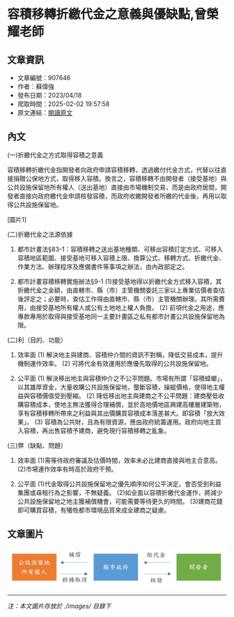 # 容積移轉折繳代金之意義與優缺點,曾榮耀老師

## 文章資訊
- 文章編號：907646
- 作者：蘇偉強
- 發布日期：2023/04/18
- 爬取時間：2025-02-02 19:57:58
- 原文連結：[閱讀原文](https://real-estate.get.com.tw/Columns/detail.aspx?no=907646)

## 內文
(一)折繳代金之方式取得容積之意義

容積移轉折繳代金指開發者向政府申請容積移轉，透過繳付代金方式，代替以往直接捐贈公保地方式，取得移入容積。換言之，容積移轉不由開發者（接受基地）與公共設施保留地所有權人（送出基地）直接由市場機制交易，而是由政府居間，開發者直接向政府繳代金申請核發容積，而政府收繳開發者所繳的代金後，再用以取得公共設施保留地。

[圖片1]

(二)折繳代金之法源依據

1. 都市計畫法§83-1：容積移轉之送出基地種類、可移出容積訂定方式、可移入容積地區範圍、接受基地可移入容積上限、換算公式、移轉方式、折繳代金、作業方法、辦理程序及應備書件等事項之辦法，由內政部定之。

2. 都市計畫容積移轉實施辦法§9-1 (1)接受基地得以折繳代金方式移入容積，其折繳代金之金額，由直轄市、縣（市）主管機關委託三家以上專業估價者查估後評定之；必要時，查估工作得由直轄市、縣（市）主管機關辦理。其所需費用，由接受基地所有權人或公有土地地上權人負擔。 (2) 前項代金之用途，應專款專用於取得與接受基地同一主要計畫區之私有都市計畫公共設施保留地為限。

(二)利（目的、功能）

1. 效率面 (1) 解決地主與建商、容積仲介間的資訊不對稱，降低交易成本，提升機制運作效率。 (2) 可將代金有效運用於應優先取得的公共設施保留地。

2. 公平面 (1) 解決移出地主與容積仲介之不公平問題。市場有所謂「容積蟑螂」，以其雄厚資金，大量收購公共設施保留地，壟斷容積，操縱價格，使得地主權益與容積價值受到壓縮。 (2) 降低移出地主與建商之不公平問題：建商壓低收購容積成本，使地主無法獲得合理補償，並於高地價地區興建高樓層建築物，享有容積移轉所帶來之利益與其出價購買容積成本落差甚大。即容積「放大效果」。 (3) 容積為公共財，且為有限資源，應由政府統籌運用。政府向地主買入容積，再出售容積予建商，避免現行容積移轉之亂象。

(三)弊（缺點、問題）

1. 效率面 (1)需等待政府審議及估價時間，效率未必比建商直接與地主合意高。 (2)市場運作效率有時高於政府干預。

2. 公平面 (1)代金取得公共設施保留地之優先順序如何公平決定。會否受到利益集團或尋租行為之影響，不無疑義。 (2)如全面以容積折繳代金運作，將減少公共設施保留地之地主獲補償機會，可能需要等待更久的時間。 (3)建商花錢即可購買容積，有犧牲都市環境品質來成全建商之疑慮。

## 文章圖片

![圖片1](./images/907646_755e16e6.jpg)


---
*注：本文圖片存放於 ./images/ 目錄下*
